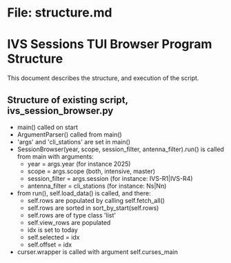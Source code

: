 
# File: structure.md
# IVS Sessions TUI Browser Program Structure

This document describes the structure, and execution of the script.

## Structure of existing script, ivs_session_browser.py
- main() called on start
- ArgumentParser() called from main()
- 'args' and 'cli_stations' are set in main()
- SessionBrowser(year, scope, session_filter, antenna_filter).run() is called from main with arguments:
  - year = args.year (for instance 2025)
  - scope = args.scope (both, intensive, master)
  - session_filter = args.session (for instance: IVS-R1|IVS-R4)
  - antenna_filter = cli_stations (for instance: Ns|Nn)
- from run(), self.load_data() is called, and there:
  - self.rows are populated by calling self.fetch_all()
  - self.rows are sorted in sort_by_start(self.rows)
  - self.rows are of type class 'list'
  - self.view_rows are populated
  - idx is set to today
  - self.selected = idx
  - self.offset = idx
- curser.wrapper is called with argument self.curses_main
